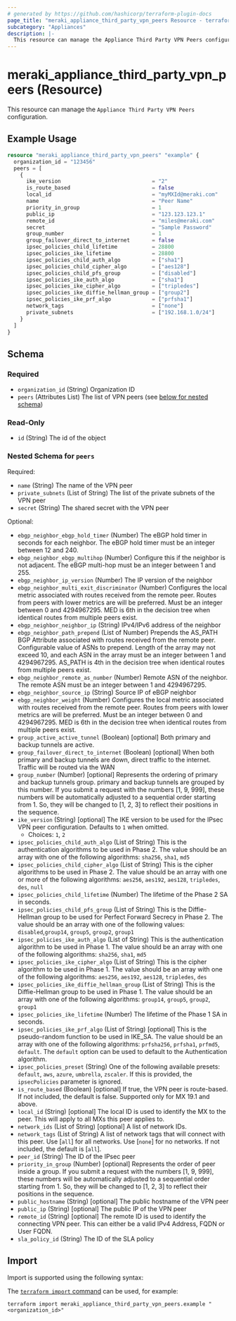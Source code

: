 ```yaml
---
# generated by https://github.com/hashicorp/terraform-plugin-docs
page_title: "meraki_appliance_third_party_vpn_peers Resource - terraform-provider-meraki"
subcategory: "Appliances"
description: |-
  This resource can manage the Appliance Third Party VPN Peers configuration.
---
```


# meraki_appliance_third_party_vpn_peers (Resource)

This resource can manage the `Appliance Third Party VPN Peers` configuration.

## Example Usage

```terraform
resource "meraki_appliance_third_party_vpn_peers" "example" {
  organization_id = "123456"
  peers = [
    {
      ike_version                             = "2"
      is_route_based                          = false
      local_id                                = "myMXId@meraki.com"
      name                                    = "Peer Name"
      priority_in_group                       = 1
      public_ip                               = "123.123.123.1"
      remote_id                               = "miles@meraki.com"
      secret                                  = "Sample Password"
      group_number                            = 1
      group_failover_direct_to_internet       = false
      ipsec_policies_child_lifetime           = 28800
      ipsec_policies_ike_lifetime             = 28800
      ipsec_policies_child_auth_algo          = ["sha1"]
      ipsec_policies_child_cipher_algo        = ["aes128"]
      ipsec_policies_child_pfs_group          = ["disabled"]
      ipsec_policies_ike_auth_algo            = ["sha1"]
      ipsec_policies_ike_cipher_algo          = ["tripledes"]
      ipsec_policies_ike_diffie_hellman_group = ["group2"]
      ipsec_policies_ike_prf_algo             = ["prfsha1"]
      network_tags                            = ["none"]
      private_subnets                         = ["192.168.1.0/24"]
    }
  ]
}
```

<!-- schema generated by tfplugindocs -->
## Schema

### Required

- `organization_id` (String) Organization ID
- `peers` (Attributes List) The list of VPN peers (see [below for nested schema](#nestedatt--peers))

### Read-Only

- `id` (String) The id of the object

<a id="nestedatt--peers"></a>
### Nested Schema for `peers`

Required:

- `name` (String) The name of the VPN peer
- `private_subnets` (List of String) The list of the private subnets of the VPN peer
- `secret` (String) The shared secret with the VPN peer

Optional:

- `ebgp_neighbor_ebgp_hold_timer` (Number) The eBGP hold timer in seconds for each neighbor. The eBGP hold timer must be an integer between 12 and 240.
- `ebgp_neighbor_ebgp_multihop` (Number) Configure this if the neighbor is not adjacent. The eBGP multi-hop must be an integer between 1 and 255.
- `ebgp_neighbor_ip_version` (Number) The IP version of the neighbor
- `ebgp_neighbor_multi_exit_discriminator` (Number) Configures the local metric associated with routes received from the remote peer. Routes from peers with lower metrics are will be preferred. Must be an integer between 0 and 4294967295. MED is 6th in the decision tree when identical routes from multiple peers exist.
- `ebgp_neighbor_neighbor_ip` (String) IPv4/IPv6 address of the neighbor
- `ebgp_neighbor_path_prepend` (List of Number) Prepends the AS_PATH BGP Attribute associated with routes received from the remote peer. Configurable value of ASNs to prepend. Length of the array may not exceed 10, and each ASN in the array must be an integer between 1 and 4294967295. AS_PATH is 4th in the decision tree when identical routes from multiple peers exist.
- `ebgp_neighbor_remote_as_number` (Number) Remote ASN of the neighbor. The remote ASN must be an integer between 1 and 4294967295.
- `ebgp_neighbor_source_ip` (String) Source IP of eBGP neighbor
- `ebgp_neighbor_weight` (Number) Configures the local metric associated with routes received from the remote peer. Routes from peers with lower metrics are will be preferred. Must be an integer between 0 and 4294967295. MED is 6th in the decision tree when identical routes from multiple peers exist.
- `group_active_active_tunnel` (Boolean) [optional] Both primary and backup tunnels are active.
- `group_failover_direct_to_internet` (Boolean) [optional] When both primary and backup tunnels are down, direct traffic to the internet. Traffic will be routed via the WAN
- `group_number` (Number) [optional] Represents the ordering of primary and backup tunnels group. primary and backup tunnels are grouped by this number. If you submit a request with the numbers [1, 9, 999], these numbers will be automatically adjusted to a sequential order starting from 1. So, they will be changed to [1, 2, 3] to reflect their positions in the sequence.
- `ike_version` (String) [optional] The IKE version to be used for the IPsec VPN peer configuration. Defaults to `1` when omitted.
  - Choices: `1`, `2`
- `ipsec_policies_child_auth_algo` (List of String) This is the authentication algorithms to be used in Phase 2. The value should be an array with one of the following algorithms: `sha256`, `sha1`, `md5`
- `ipsec_policies_child_cipher_algo` (List of String) This is the cipher algorithms to be used in Phase 2. The value should be an array with one or more of the following algorithms: `aes256`, `aes192`, `aes128`, `tripledes`, `des`, `null`
- `ipsec_policies_child_lifetime` (Number) The lifetime of the Phase 2 SA in seconds.
- `ipsec_policies_child_pfs_group` (List of String) This is the Diffie-Hellman group to be used for Perfect Forward Secrecy in Phase 2. The value should be an array with one of the following values: `disabled`,`group14`, `group5`, `group2`, `group1`
- `ipsec_policies_ike_auth_algo` (List of String) This is the authentication algorithm to be used in Phase 1. The value should be an array with one of the following algorithms: `sha256`, `sha1`, `md5`
- `ipsec_policies_ike_cipher_algo` (List of String) This is the cipher algorithm to be used in Phase 1. The value should be an array with one of the following algorithms: `aes256`, `aes192`, `aes128`, `tripledes`, `des`
- `ipsec_policies_ike_diffie_hellman_group` (List of String) This is the Diffie-Hellman group to be used in Phase 1. The value should be an array with one of the following algorithms: `group14`, `group5`, `group2`, `group1`
- `ipsec_policies_ike_lifetime` (Number) The lifetime of the Phase 1 SA in seconds.
- `ipsec_policies_ike_prf_algo` (List of String) [optional] This is the pseudo-random function to be used in IKE_SA. The value should be an array with one of the following algorithms: `prfsha256`, `prfsha1`, `prfmd5`, `default`. The `default` option can be used to default to the Authentication algorithm.
- `ipsec_policies_preset` (String) One of the following available presets: `default`, `aws`, `azure`, `umbrella`, `zscaler`. If this is provided, the `ipsecPolicies` parameter is ignored.
- `is_route_based` (Boolean) [optional] If true, the VPN peer is route-based. If not included, the default is false. Supported only for MX 19.1 and above.
- `local_id` (String) [optional] The local ID is used to identify the MX to the peer. This will apply to all MXs this peer applies to.
- `network_ids` (List of String) [optional] A list of network IDs.
- `network_tags` (List of String) A list of network tags that will connect with this peer. Use [`all`] for all networks. Use [`none`] for no networks. If not included, the default is [`all`].
- `peer_id` (String) The ID of the IPsec peer
- `priority_in_group` (Number) [optional] Represents the order of peer inside a group. If you submit a request with the numbers [1, 9, 999], these numbers will be automatically adjusted to a sequential order starting from 1. So, they will be changed to [1, 2, 3] to reflect their positions in the sequence.
- `public_hostname` (String) [optional] The public hostname of the VPN peer
- `public_ip` (String) [optional] The public IP of the VPN peer
- `remote_id` (String) [optional] The remote ID is used to identify the connecting VPN peer. This can either be a valid IPv4 Address, FQDN or User FQDN.
- `sla_policy_id` (String) The ID of the SLA policy

## Import

Import is supported using the following syntax:

The [`terraform import` command](https://developer.hashicorp.com/terraform/cli/commands/import) can be used, for example:

```shell
terraform import meraki_appliance_third_party_vpn_peers.example "<organization_id>"
```
